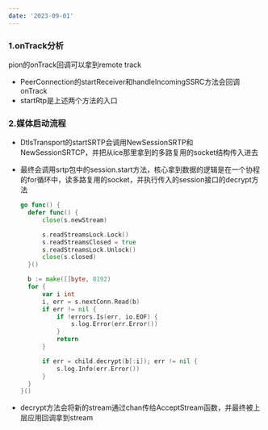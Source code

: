 ```yaml
---
date: '2023-09-01'
---
```

### 1.onTrack分析

pion的onTrack回调可以拿到remote track

- PeerConnection的startReceiver和handleIncomingSSRC方法会回调onTrack
- startRtp是上述两个方法的入口

### 2.媒体启动流程

- DtlsTransport的startSRTP会调用NewSessionSRTP和NewSessionSRTCP，并把从ice那里拿到的多路复用的socket结构传入进去
- 最终会调用srtp包中的session.start方法，核心拿到数据的逻辑是在一个协程的for循环中，读多路复用的socket，并执行传入的session接口的decrypt方法

  ```go
  go func() {
  	defer func() {
  		close(s.newStream)

  		s.readStreamsLock.Lock()
  		s.readStreamsClosed = true
  		s.readStreamsLock.Unlock()
  		close(s.closed)
  	}()

  	b := make([]byte, 8192)
  	for {
  		var i int
  		i, err = s.nextConn.Read(b)
  		if err != nil {
  			if !errors.Is(err, io.EOF) {
  				s.log.Error(err.Error())
  			}
  			return
  		}

  		if err = child.decrypt(b[:i]); err != nil {
  			s.log.Info(err.Error())
  		}
  	}
  }()
  ```
- decrypt方法会将新的stream通过chan传给AcceptStream函数，并最终被上层应用回调拿到stream
